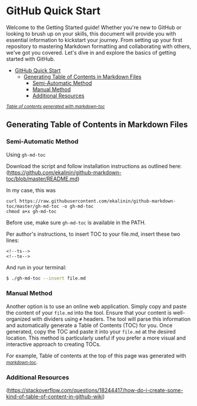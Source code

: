 # GitHub Quick Start 

Welcome to the Getting Started guide! Whether you're new to GitHub or looking to brush up on your skills, this document will provide you with essential information to kickstart your journey. From setting up your first repository to mastering Markdown formatting and collaborating with others, we've got you covered. Let's dive in and explore the basics of getting started with GitHub.


- [GitHub Quick Start](#github-quick-start)
  * [Generating Table of Contents in Markdown Files](#generating-table-of-contents-in-markdown-files)
    + [Semi-Automatic Method](#semi-automatic-method)
    + [Manual Method](#manual-method)
    + [Additional Resources](#additional-resources)

<small><i><a href='http://ecotrust-canada.github.io/markdown-toc/'>Table of contents generated with markdown-toc</a></i></small>


## Generating Table of Contents in Markdown Files

### Semi-Automatic Method

Using `gh-md-toc`

Download the script and follow installation instructions as outlined here:
(https://github.com/ekalinin/github-markdown-toc/blob/master/README.md)

In my case, this was

```
curl https://raw.githubusercontent.com/ekalinin/github-markdown-toc/master/gh-md-toc -o gh-md-toc
chmod a+x gh-md-toc
```

Before use, make sure `gh-md-toc` is available in the PATH.

Per author's instructions, to insert TOC to your file.md, insert these two lines:

```
<!--ts-->
<!--te-->
```

And run in your terminal:

```bash
$ ./gh-md-toc --insert file.md
```

### Manual Method

Another option is to use an online web application. Simply copy and paste the content of your `file.md` into the tool. Ensure that your content is well-organized with dividers using `#` headers. The tool will parse this information and automatically generate a Table of Contents (TOC) for you. Once generated, copy the TOC and paste it into your `file.md` at the desired location. This method is particularly useful if you prefer a more visual and interactive approach to creating TOCs.

For example, Table of contents at the top of this page was generated with<small><i><a href='http://ecotrust-canada.github.io/markdown-toc/'> markdown-toc</a></i></small>.

### Additional Resources

(https://stackoverflow.com/questions/18244417/how-do-i-create-some-kind-of-table-of-content-in-github-wiki)